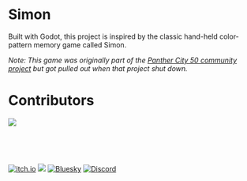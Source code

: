 # Simon

Built with Godot, this project is inspired by the classic hand-held color-pattern memory game called Simon.

_Note: This game was originally part of the <a href="https://github.com/Panther-City-Game-Guild/PantherCity50">Panther City 50 community project</a> but got pulled out when that project shut down._

# Contributors

<p>
  <a href="https://github.com/Panther-City-Game-Guild/Simon/graphs/contributors">
	<img src="https://contrib.rocks/image?repo=Panther-City-Game-Guild/Simon&max=500&columns=20&anon=1" />
  </a>
</p>

<p>&nbsp;</p>
<p>&nbsp;</p>
<p>
  <a href="https://pcgg.itch.io/"><img src="https://img.shields.io/badge/Itch-%23FF0B34.svg?style=for-the-badge&logo=Itch.io&logoColor=white" alt="itch.io"></a>
  <a href="https://godotengine.org/"><img src="https://img.shields.io/badge/GODOT-%23FFFFFF.svg?style=for-the-badge&logo=godot-engine"></a>
  <a href="https://bsky.app/profile/panthercitygg.bsky.social"><img src="https://img.shields.io/badge/Bluesky-0285FF?style=for-the-badge&logo=Bluesky&logoColor=white" alt="Bluesky"></a>
  <a href="https://discord.gg/vXqTzSr5tR"><img src="https://img.shields.io/badge/Discord-%235865F2.svg?style=for-the-badge&logo=discord&logoColor=white" alt="Discord"></a>
</p>
